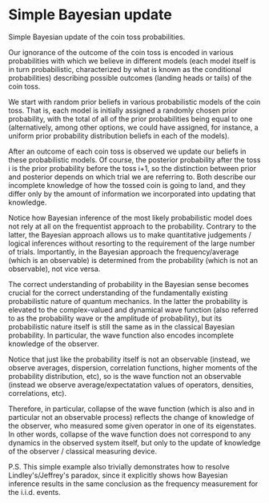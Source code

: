 # Simple Bayesian update

Simple Bayesian update of the coin toss probabilities.

Our ignorance of the outcome of the coin toss is encoded in various probabilities with which we believe in different models (each model itself is in turn probabilistic, characterized by what is known as the conditional probabilities) describing possible outcomes (landing heads or tails) of the coin toss.

We start with random prior beliefs in various probabilistic models of the coin toss. That is, each model is initially assigned a randomly chosen prior probability, with the total of all of the prior probabilities being equal to one (alternatively, among other options, we could have assigned, for instance, a uniform prior probability distribution beliefs in each of the models).

After an outcome of each coin toss is observed we update our beliefs in these probabilistic models. Of course, the posterior probability after the toss i is the prior probability before the toss i+1, so the distinction between prior and posterior depends on which trial we are referring to. Both describe our incomplete knowledge of how the tossed coin is going to land, and they differ only by the amount of information we incorporated into updating that knowledge.

Notice how Bayesian inference of the most likely probabilistic model does not rely at all on the frequentist approach to the probability. Contrary to the latter, the Bayesian approach allows us to make quantitative judgements / logical inferences without resorting to the requirement of the large number of trials. Importantly, in the Bayesian approach the frequency/average (which is an observable) is determined from the probability (which is not an observable), not vice versa.

The correct understanding of probability in the Bayesian sense becomes crucial for the correct understanding of the fundamentally existing probabilistic nature of quantum mechanics. In the latter the probability is elevated to the complex-valued and dynamical wave function (also referred to as the probability wave or the amplitude of probability), but its probabilistic nature itself is still the same as in the classical Bayesian probability. In particular, the wave function also encodes incomplete knowledge of the observer.

Notice that just like the probability itself is not an observable (instead, we observe averages, dispersion, correlation functions, higher moments of the probability distribution, etc), so is the wave function not an observable (instead we observe average/expectatation values of operators, densities, correlations, etc).

Therefore, in particular, collapse of the wave function (which is also and in particular not an observable process) reflects the change of knowledge of the observer, who measured some given operator in one of its eigenstates. In other words, collapse of the wave function does not correspond to any dynamics in the observed system itself, but only to the update of knowledge of the observer / classical measuring device. 

P.S. This simple example also trivially demonstrates how to resolve Lindley's/Jeffrey's paradox, since it explicitly shows how Bayesian inference results in the same conclusion as the frequency measurement for the i.i.d. events.
